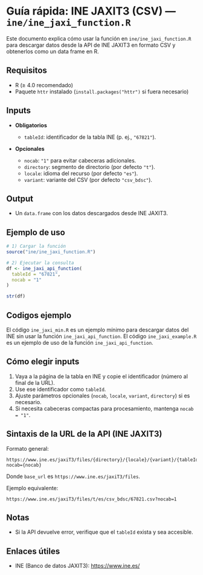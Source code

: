 # Guía rápida: INE JAXIT3 (CSV) — `ine/ine_jaxi_function.R`
Este documento explica cómo usar la función en `ine/ine_jaxi_function.R` para descargar datos desde la API de INE JAXIT3 en formato CSV y obtenerlos como un data frame en R.

## Requisitos
- R (≥ 4.0 recomendado)
- Paquete `httr` instalado (`install.packages("httr")` si fuera necesario)

## Inputs
- **Obligatorios**
  - `tableId`: identificador de la tabla INE (p. ej., `"67821"`).

- **Opcionales**
  - `nocab`: `"1"` para evitar cabeceras adicionales.
  - `directory`: segmento de directorio (por defecto `"t"`).
  - `locale`: idioma del recurso (por defecto `"es"`).
  - `variant`: variante del CSV (por defecto `"csv_bdsc"`).

## Output
- Un `data.frame` con los datos descargados desde INE JAXIT3.


## Ejemplo de uso
```r
# 1) Cargar la función
source("ine/ine_jaxi_function.R")

# 2) Ejecutar la consulta
df <- ine_jaxi_api_function(
  tableId = "67821",
  nocab = "1"
)

str(df)
```
## Codigos ejemplo 
El código `ine_jaxi_min.R` es un ejemplo mínimo para descargar datos del INE sin usar la función `ine_jaxi_api_function`.
El código `ine_jaxi_example.R` es un ejemplo de uso de la función `ine_jaxi_api_function`.

## Cómo elegir inputs
1) Vaya a la página de la tabla en INE y copie el identificador (número al final de la URL).
2) Use ese identificador como `tableId`.
3) Ajuste parámetros opcionales (`nocab`, `locale`, `variant`, `directory`) si es necesario.
4) Si necesita cabeceras compactas para procesamiento, mantenga `nocab = "1"`.

## Sintaxis de la URL de la API (INE JAXIT3)
Formato general:
```
https://www.ine.es/jaxiT3/files/{directory}/{locale}/{variant}/{tableId}.csv?nocab={nocab}
```
Donde `base_url` es `https://www.ine.es/jaxiT3/files`.

Ejemplo equivalente:
```
https://www.ine.es/jaxiT3/files/t/es/csv_bdsc/67821.csv?nocab=1
```

## Notas
- Si la API devuelve error, verifique que el `tableId` exista y sea accesible.

## Enlaces útiles
- INE (Banco de datos JAXIT3): https://www.ine.es/


